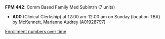 **FPM 442**: Comm Based Family Med Subintrn (7 units)

- **A00** (Clinical Clerkship) at 12:00 am–12:00 am on Sunday (location TBA) by McKennett, Marianne Audrey (A01928797)

[Enrollment numbers over time](./FPM442.tsv)
